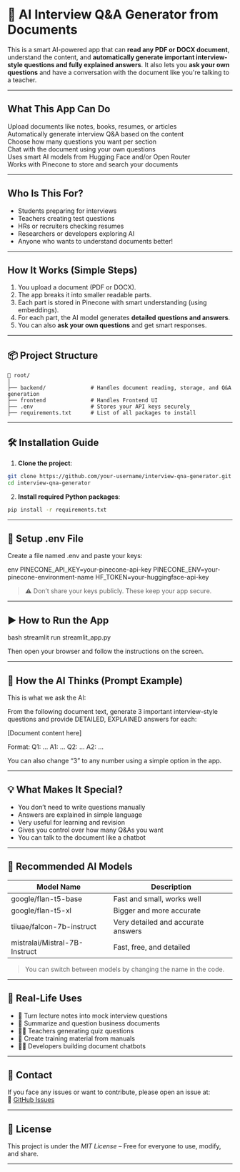 # 📄 AI Interview Q&A Generator from Documents

This is a smart AI-powered app that can **read any PDF or DOCX document**, understand the content, and **automatically generate important interview-style questions and fully explained answers**. It also lets you **ask your own questions** and have a conversation with the document like you're talking to a teacher.

---

## What This App Can Do

Upload documents like notes, books, resumes, or articles  
Automatically generate interview Q&A based on the content  
Choose how many questions you want per section  
Chat with the document using your own questions  
Uses smart AI models from Hugging Face and/or Open Router  
Works with Pinecone to store and search your documents  

---

## Who Is This For?

- Students preparing for interviews
- Teachers creating test questions
- HRs or recruiters checking resumes
- Researchers or developers exploring AI
- Anyone who wants to understand documents better!

---

## How It Works (Simple Steps)

1. You upload a document (PDF or DOCX).
2. The app breaks it into smaller readable parts.
3. Each part is stored in Pinecone with smart understanding (using embeddings).
4. For each part, the AI model generates **detailed questions and answers**.
5. You can also **ask your own questions** and get smart responses.

---

## 📦 Project Structure

```
📁 root/
│
├── backend/              # Handles document reading, storage, and Q&A generation
├── frontend              # Handles Frontend UI 
├── .env                  # Stores your API keys securely
├── requirements.txt      # List of all packages to install
```

---

## 🛠 Installation Guide

1. **Clone the project**:

```bash
git clone https://github.com/your-username/interview-qna-generator.git
cd interview-qna-generator
```

2. **Install required Python packages**:

```bash
pip install -r requirements.txt
```

---

## 🔐 Setup .env File

Create a file named .env and paste your keys:

env
PINECONE_API_KEY=your-pinecone-api-key
PINECONE_ENV=your-pinecone-environment-name
HF_TOKEN=your-huggingface-api-key


> ⚠ Don’t share your keys publicly. These keep your app secure.

---

## ▶ How to Run the App

bash
streamlit run streamlit_app.py


Then open your browser and follow the instructions on the screen.

---

## 🧠 How the AI Thinks (Prompt Example)

This is what we ask the AI:


From the following document text, generate 3 important interview-style questions
and provide DETAILED, EXPLAINED answers for each:

[Document content here]

Format:
Q1: ...
A1: ...
Q2: ...
A2: ...


You can also change “3” to any number using a simple option in the app.

---

## 💡 What Makes It Special?

- You don’t need to write questions manually  
- Answers are explained in simple language  
- Very useful for learning and revision  
- Gives you control over how many Q&As you want  
- You can talk to the document like a chatbot  

---

## 🧠 Recommended AI Models

| Model Name                  | Description                       |
|----------------------------|-----------------------------------|
| google/flan-t5-base        | Fast and small, works well        |
| google/flan-t5-xl          | Bigger and more accurate          |
| tiiuae/falcon-7b-instruct  | Very detailed and accurate answers|
| mistralai/Mistral-7B-Instruct | Fast, free, and detailed         |

> You can switch between models by changing the name in the code.

---

## 📌 Real-Life Uses

- 🧪 Turn lecture notes into mock interview questions  
- 📄 Summarize and question business documents  
- 🧑‍🏫 Teachers generating quiz questions  
- 🤖 Create training material from manuals  
- 🧑‍💻 Developers building document chatbots  

---

## 📧 Contact

If you face any issues or want to contribute, please open an issue at:  
🔗 [GitHub Issues](https://github.com/your-username/interview-qna-generator/issues)

---

## 📝 License

This project is under the *MIT License* – Free for everyone to use, modify, and share.

---
